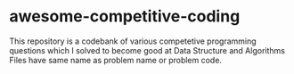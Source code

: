 # awesome-competitive-coding
This repository is a codebank of various competetive programming questions which I solved to become good at Data Structure and Algorithms
Files have same name as problem name or problem code.
